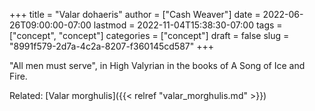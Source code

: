 +++
title = "Valar dohaeris"
author = ["Cash Weaver"]
date = 2022-06-26T09:00:00-07:00
lastmod = 2022-11-04T15:38:30-07:00
tags = ["concept", "concept"]
categories = ["concept"]
draft = false
slug = "8991f579-2d7a-4c2a-8207-f360145cd587"
+++

"All men must serve", in High Valyrian in the books of A Song of Ice and Fire.

Related: [Valar morghulis]({{< relref "valar_morghulis.md" >}})
